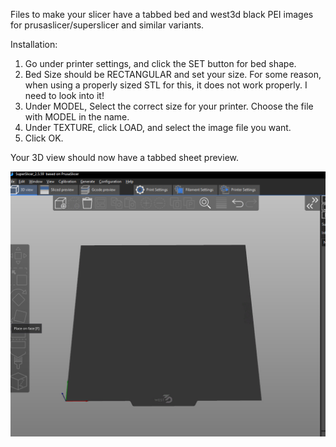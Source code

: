 Files to make your slicer have a tabbed bed and west3d black PEI images for prusaslicer/superslicer and similar variants.

Installation:
1) Go under printer settings, and click the SET button for bed shape.
2) Bed Size should be RECTANGULAR and set your size.  For some reason, when using a properly sized STL for this, it does not work properly.  I need to look into it!  
3) Under MODEL, Select the correct size for your printer.  Choose the file with MODEL in the name.
4) Under TEXTURE, click LOAD, and select the image file you want.
5) Click OK.

Your 3D view should now have a tabbed sheet preview.

![Example](https://github.com/oogoom/Voron-Mods/blob/main/Slicer/sample.jpg)
